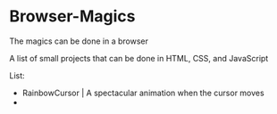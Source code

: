 # Browser-Magics
The magics can be done in a browser

A list of small projects that can be done in HTML, CSS, and JavaScript

List:
- RainbowCursor | A spectacular animation when the cursor moves
- 
